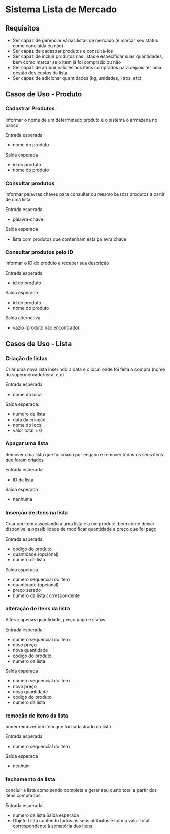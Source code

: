 # Sistema Lista de Mercado
## Requisitos
- Ser capaz de gerenciar várias listas de mercado (e marcar seu status como concluída ou não)
- Ser capaz de cadastrar produtos e consultá-los
- Ser capaz de incluir produtos nas listas e especificar suas quantidades, bem como marcar se o item já foi comprado ou não
- Ser capaz de atribuir valores aos itens comprados para depois ter uma gestão dos custos da lista
- Ser capaz de adicionar quantidades (kg, unidades, litros, etc)

## Casos de Uso - Produto
### Cadastrar Produtos
Informar o nome de um determinado produto e o sistema o armazena no banco

Entrada esperada
  - nome do produto

Saída esperada
  - id do produto
  - nome do produto

### Consultar produtos
informar palavras chaves para consultar ou mesmo buscar produtos a partir de uma lista

Entrada esperada
  - palavra-chave

Saída esperada
  - lista com produtos que contenham esta palavra chave

### Consultar produtos pelo ID
informar o ID do produto e receber sua descrição

Entrada esperada
  - id do produto

Saída esperada
  - id do produto
  - nome do produto

Saída alternativa
  - vazio (produto não encontrado)

## Casos de Uso - Lista
### Criação de listas
Criar uma nova lista inserindo a data e o local onde foi feita a compra (nome do supermercado/feira, etc)

Entrada esperada: 
  - nome do local

Saída esperada:
  - numero da lista
  - data da criação
  - nome do local
  - valor total = 0

### Apagar uma lista
Remover uma lista que foi criada por engano e remover todos os seus itens que foram criados

Entrada esperada:
  - ID da lista

Saída esperada
  - nenhuma

### Inserção de itens na lista
Criar um item associando a uma lista e a um produto, bem como deixar disponível a possibilidade de modificar quantidade e preço que foi pago

Entrada esperada:
  - código do produto
  - quantidade (opcional)
  - número da lista

Saída esperada
  - numero sequencial do item
  - quantidade (opcional)
  - preço zerado
  - número da lista correspondente

### alteração de itens da lista
Alterar apenas quantidade, preço pago e status

Entrada esperada
  - numero sequencial do item
  - novo preço
  - nova quantidade
  - codigo do produto
  - numero da lista

Saída esperada
  - numero sequencial do item
  - novo preço
  - nova quantidade
  - codigo do produto
  - numero da lista

### remoção de itens da lista
poder remover um item que foi cadastrado na lista

Entrada esperada
  - numero sequencial do item

Saída esperada
  - nenhum
### fechamento da lista
concluir a lista como sendo completa e gerar seu custo total a partir dos itens comprados

Entrada esperada
  - numero da lista
Saída esperada
  - Objeto Lista contendo todos os seus atributos e com o valor total correspondente à somatória dos itens



